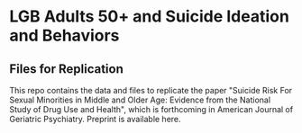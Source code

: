 # LGB Adults 50+ and Suicide Ideation and Behaviors
## Files for Replication

This repo contains the data and files to replicate the paper "Suicide Risk For Sexual Minorities in Middle and Older Age: Evidence from the National Study of Drug Use and Health", which is forthcoming in American Journal of Geriatric Psychiatry. Preprint is available here.
